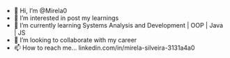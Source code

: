 - 👋 Hi, I’m @Mirela0
- 👀 I’m interested in post my learnings
- 🌱 I’m currently learning Systems Analysis and Development | OOP | Java | JS
- 💞️ I’m looking to collaborate with my career
- 📫 How to reach me... linkedin.com/in/mirela-silveira-3131a4a0

<!---
Mirela0/Mirela0 is a ✨ special ✨ repository because its `README.md` (this file) appears on your GitHub profile.
You can click the Preview link to take a look at your changes.
--->
